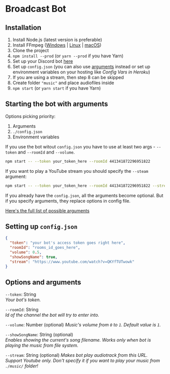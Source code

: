 # Broadcast Bot

## Installation

1. Install Node.js (latest version is preferable)
2. Install FFmpeg ([Windows](https://www.wikihow.com/Install-FFmpeg-on-Windows) | [Linux](https://www.ostechnix.com/install-ffmpeg-linux/) | [macOS](http://macappstore.org/ffmpeg/))
3. Clone the project
4. `npm install --prod` (or `yarn --prod` if you have Yarn)
5. Set up your Discord bot [here](https://discordapp.com/developers)
6. Set up `config.json` (you can also use [arguments](#starting-the-bot-with-arguments) instead or set up environment variables on your hosting like *Config Vars in Heroku*)
7. If you are using a stream, then step 8 can be skipped
8. Create folder `"music"` and place audiofiles inside
9. `npm start` (or `yarn start` if you have Yarn)

## Starting the bot with arguments

Options picking priority:
1. Arguments
2. `./config.json`
3. Environment variables

If you use the bot witout `config.json` you have to use at least two args - `--token` and `--roomId` and `--volume`.

```sh
npm start -- --token your_token_here --roomId 441341872296951822
```

If you want to play a YouTube stream you should specify the `--steam` argument:

```sh
npm start -- --token your_token_here --roomId 441341872296951822 --stream https://www.youtube.com/watch?v=QKYfTUTwowk
```

If you already have the `config.json`, all the arguments become optional. But if you specify arguments, they replace options in config file.

[Here's the full list of possible arguments](#options-and-arguments)

## Setting up `config.json`

```json
{
  "token": "your bot's access token goes right here",
  "roomId": "rooms_id_goes_here",
  "volume": 0.5,
  "showSongName": true,
  "stream": "https://www.youtube.com/watch?v=QKYfTUTwowk"
}
```

## Options and arguments

`--token`: String  
*Your bot's token.*

`--roomId`: String  
*Id of the channel the bot will try to enter into.*

`--volume`: Number (optional)
*Music's volume from `0` to `1`. Default value is `1`.*

`--showSongName`: String (optional)  
*Enables showing the current's song filename. Works only when bot is playing the music from file system.*

`--stream`: String (optional)
*Makes bot play audiotrack from this URL. Support Youtube only. Don't specify it if you want to play your music from `./music/` folder!*
